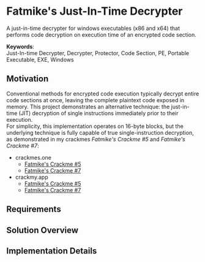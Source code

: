 # Fatmike's Just-In-Time Decrypter

A just-in-time decrypter for windows executables (x86 and x64) that performs code decryption on execution time of an encrypted code section.    

**Keywords**:  
Just-In-time Decrypter, Decrypter, Protector, Code Section, PE, Portable Executable, EXE, Windows

## Motivation

Conventional methods for encrypted code execution typically decrypt entire code sections at once, leaving the complete plaintext code exposed in memory. This project demonstrates an alternative technique: the just-in-time (JIT) decryption of single instructions immediately prior to their execution.  
For simplicity, this implementation operates on 16-byte blocks, but the underlying technique is fully capable of true single-instruction decryption, as demonstrated in my crackmes *Fatmike's Crackme #5* and *Fatmike's Crackme #7*:
- crackmes.one
  - [Fatmike's Crackme #5](https://crackmes.one/crackme/66ca5b91b899a3b9dd02af52)
  - [Fatmike's Crackme #7](https://crackmes.one/crackme/67814b594d850ac5f7dc4fc9)
- crackmy.app
  - [Fatmike's Crackme #5](https://crackmy.app/crackmes/fatmike-s-crackme-5-by-fatmike-46575)
  - [Fatmike's Crackme #7](https://crackmy.app/crackmes/fatmike-s-crackme-7-2025-2634)

## Requirements

## Solution Overview

## Implementation Details